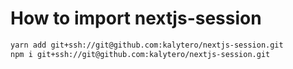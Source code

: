# How to import nextjs-session
```bash
yarn add git+ssh://git@github.com:kalytero/nextjs-session.git
npm i git+ssh://git@github.com:kalytero/nextjs-session.git
```
